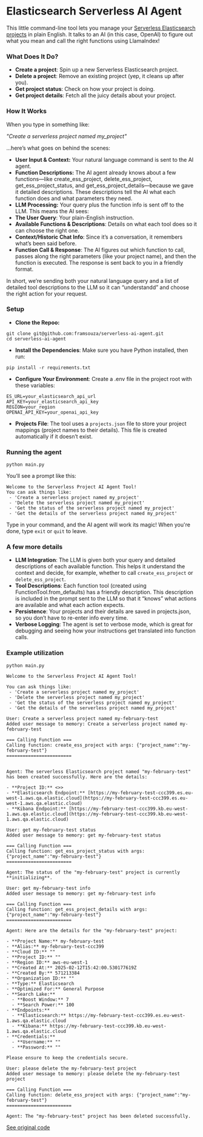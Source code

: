 # Elasticsearch Serverless AI Agent

This little command-line tool lets you manage your [Serverless Elasticsearch projects](https://www.elastic.co/guide/en/serverless/current/intro.html) in plain English. It talks to an AI (in this case, OpenAI) to figure out what you mean and call the right functions using LlamaIndex!

### What Does It Do?
- **Create a project**: Spin up a new Serverless Elasticsearch project.
- **Delete a project**: Remove an existing project (yep, it cleans up after you).
- **Get project status**: Check on how your project is doing.
- **Get project details**: Fetch all the juicy details about your project.

### How It Works
When you type in something like:

_"Create a serverless project named my_project"_

…here’s what goes on behind the scenes:

- **User Input & Context:** Your natural language command is sent to the AI agent.
- **Function Descriptions:** The AI agent already knows about a few functions—like create_ess_project, delete_ess_project, get_ess_project_status, and get_ess_project_details—because we gave it detailed descriptions. These descriptions tell the AI what each function does and what parameters they need.
- **LLM Processing:** Your query plus the function info is sent off to the LLM. This means the AI sees:
- **The User Query**: Your plain-English instruction.
- **Available Functions & Descriptions**: Details on what each tool does so it can choose the right one.
- **Context/Historic Chat Info**: Since it’s a conversation, it remembers what’s been said before.
- **Function Call & Response**: The AI figures out which function to call, passes along the right parameters (like your project name), and then the function is executed. The response is sent back to you in a friendly format.

In short, we’re sending both your natural language query and a list of detailed tool descriptions to the LLM so it can “understandd” and choose the right action for your request.

### Setup

- **Clone the Repoo:** 
```
git clone git@github.com:framsouza/serverless-ai-agent.git
cd serverless-ai-agent
```

- **Install the Dependencies**: Make sure you have Python installed, then run:
```
pip install -r requirements.txt
```

- **Configure Your Environment**: Create a .env file in the project root with these variables:
```
ES_URL=your_elasticsearch_api_url
API_KEY=your_elasticsearch_api_key
REGION=your_region
OPENAI_API_KEY=your_openai_api_key
```

- **Projects File**: The tool uses a `projects.json` file to store your project mappings (project names to their details). This file is created automatically if it doesn’t exist.

### Running the agent

```
python main.py
```

You’ll see a prompt like this:

```
Welcome to the Serverless Project AI Agent Tool!
You can ask things like:
 - 'Create a serverless project named my_project'
 - 'Delete the serverless project named my_project'
 - 'Get the status of the serverless project named my_project'
 - 'Get the details of the serverless project named my_project'
```

Type in your command, and the AI agent will work its magic! When you're done, type `exit` or `quit` to leave.

### A few more details

- **LLM Integration**: The LLM is given both your query and detailed descriptions of each available function. This helps it understand the context and decide, for example, whether to call `create_ess_project` or `delete_ess_project`.
- **Tool Descriptions**: Each function tool (created using FunctionTool.from_defaults) has a friendly description. This description is included in the prompt sent to the LLM so that it “knows” what actions are available and what each action expects.
- **Persistence**: Your projects and their details are saved in projects.json, so you don’t have to re-enter info every time.
- **Verbose Logging**: The agent is set to verbose mode, which is great for debugging and seeing how your instructions get translated into function calls.

### Example utilization


```
python main.py 

Welcome to the Serverless Project AI Agent Tool!

You can ask things like:
 - 'Create a serverless project named my_project'
 - 'Delete the serverless project named my_project'
 - 'Get the status of the serverless project named my_project'
 - 'Get the details of the serverless project named my_project'

User: Create a serverless project named my-february-test
Added user message to memory: Create a serverless project named my-february-test

=== Calling Function ===
Calling function: create_ess_project with args: {"project_name":"my-february-test"}
========================


Agent: The serverless Elasticsearch project named "my-february-test" has been created successfully. Here are the details:

- **Project ID:** <>>
- **Elasticsearch Endpoint:** [https://my-february-test-ccc399.es.eu-west-1.aws.qa.elastic.cloud](https://my-february-test-ccc399.es.eu-west-1.aws.qa.elastic.cloud)
- **Kibana Endpoint:** [https://my-february-test-ccc399.kb.eu-west-1.aws.qa.elastic.cloud](https://my-february-test-ccc399.kb.eu-west-1.aws.qa.elastic.cloud)

User: get my-february-test status
Added user message to memory: get my-february-test status

=== Calling Function ===
Calling function: get_ess_project_status with args: {"project_name":"my-february-test"}
========================

Agent: The status of the "my-february-test" project is currently **initializing**.

User: get my-february-test info
Added user message to memory: get my-february-test info

=== Calling Function ===
Calling function: get_ess_project_details with args: {"project_name":"my-february-test"}
========================

Agent: Here are the details for the "my-february-test" project:

- **Project Name:** my-february-test
- **Alias:** my-february-test-ccc399
- **Cloud ID:** ""
- **Project ID:** ""
- **Region ID:** aws-eu-west-1
- **Created At:** 2025-02-12T15:42:00.530177619Z
- **Created By:** 571213384
- **Organization ID:** ""
- **Type:** Elasticsearch
- **Optimized For:** General Purpose
- **Search Lake:**
  - **Boost Window:** 7
  - **Search Power:** 100
- **Endpoints:**
  - **Elasticsearch:** https://my-february-test-ccc399.es.eu-west-1.aws.qa.elastic.cloud
  - **Kibana:** https://my-february-test-ccc399.kb.eu-west-1.aws.qa.elastic.cloud
- **Credentials:**
  - **Username:** ""
  - **Password:** ""

Please ensure to keep the credentials secure.

User: please delete the my-february-test project
Added user message to memory: please delete the my-february-test project

=== Calling Function ===
Calling function: delete_ess_project with args: {"project_name":"my-february-test"}
========================

Agent: The "my-february-test" project has been deleted successfully.
```

[See original code](https://github.com/framsouza/serverless-ai-agent)